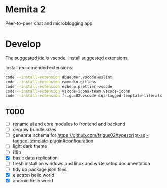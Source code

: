 # Memita 2

Peer-to-peer chat and microblogging app

# Develop

The suggested ide is vscode, install suggested extensions.

Install reccomended extensions:

```bash
code --install-extension dbaeumer.vscode-eslint
code --install-extension eamodio.gitlens
code --install-extension esbenp.prettier-vscode
code --install-extension vscode-icons-team.vscode-icons
code --install-extension frigus02.vscode-sql-tagged-template-literals
```

## TODO

- [ ] rename ui and core modules to frontend and backend
- [ ] degrow bundle sizes
- [ ] generate schema for https://github.com/frigus02/typescript-sql-tagged-template-plugin#configuration
- [ ] light dark theme
- [ ] i18n
- [x] basic data replication
- [ ] fresh install on windows and linux and write setup documentation
- [ ] tidy up package.json files
- [x] electron hello world
- [x] android hello world
